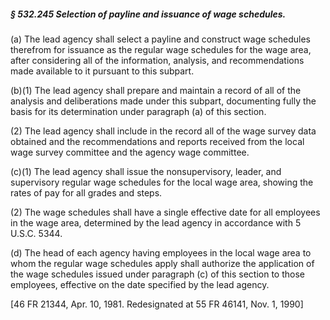 ##### § 532.245 Selection of payline and issuance of wage schedules. #####

(a) The lead agency shall select a payline and construct wage schedules therefrom for issuance as the regular wage schedules for the wage area, after considering all of the information, analysis, and recommendations made available to it pursuant to this subpart.

(b)(1) The lead agency shall prepare and maintain a record of all of the analysis and deliberations made under this subpart, documenting fully the basis for its determination under paragraph (a) of this section.

(2) The lead agency shall include in the record all of the wage survey data obtained and the recommendations and reports received from the local wage survey committee and the agency wage committee.

(c)(1) The lead agency shall issue the nonsupervisory, leader, and supervisory regular wage schedules for the local wage area, showing the rates of pay for all grades and steps.

(2) The wage schedules shall have a single effective date for all employees in the wage area, determined by the lead agency in accordance with 5 U.S.C. 5344.

(d) The head of each agency having employees in the local wage area to whom the regular wage schedules apply shall authorize the application of the wage schedules issued under paragraph (c) of this section to those employees, effective on the date specified by the lead agency.

[46 FR 21344, Apr. 10, 1981. Redesignated at 55 FR 46141, Nov. 1, 1990]